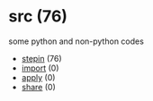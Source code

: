 # src (76)
some python and non-python codes

+ [stepin](stepin/README.md) (76)
+ [import](import/README.md) (0)
+ [apply](apply/README.md) (0)
+ [share](share/README.md) (0)
